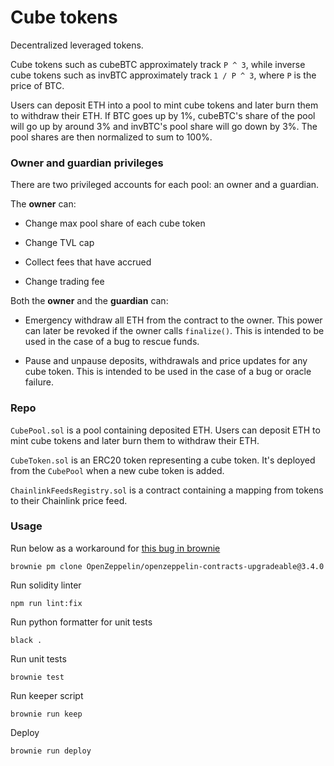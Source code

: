 # Cube tokens

Decentralized leveraged tokens.

Cube tokens such as cubeBTC approximately track `P ^ 3`, while
inverse cube tokens such as invBTC approximately track `1 / P ^ 3`, where `P` is
the price of BTC.

Users can deposit ETH into a pool to mint cube tokens and later burn them to
withdraw their ETH. If BTC goes up by 1%, cubeBTC's share of the pool will go
up by around 3% and invBTC's pool share will go down by 3%. The pool shares are
then normalized to sum to 100%.


### Owner and guardian privileges

There are two privileged accounts for each pool: an owner and a guardian.

The **owner** can:

- Change max pool share of each cube token

- Change TVL cap

- Collect fees that have accrued

- Change trading fee

Both the **owner** and the **guardian** can:

- Emergency withdraw all ETH from the contract to the owner. This power can later be
  revoked if the owner calls `finalize()`. This is intended to be used in the
  case of a bug to rescue funds.

- Pause and unpause deposits, withdrawals and price updates for any cube token.
  This is intended to be used in the case of a bug or oracle failure.


### Repo

`CubePool.sol` is a pool containing deposited ETH. Users can deposit ETH to
mint cube tokens and later burn them to withdraw their ETH.

`CubeToken.sol` is an ERC20 token representing a cube token. It's deployed
from the `CubePool` when a new cube token is added. 

`ChainlinkFeedsRegistry.sol` is a contract containing a mapping from tokens
to their Chainlink price feed.


### Usage

Run below as a workaround for [this bug in brownie](https://github.com/eth-brownie/brownie/issues/893)
```
brownie pm clone OpenZeppelin/openzeppelin-contracts-upgradeable@3.4.0
```

Run solidity linter
```
npm run lint:fix
```

Run python formatter for unit tests
```
black .
```

Run unit tests
```
brownie test
```

Run keeper script
```
brownie run keep
```

Deploy
```
brownie run deploy
```
